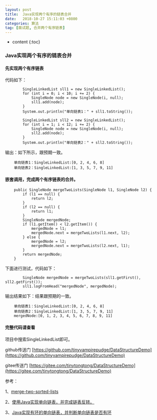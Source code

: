 ```yaml
---
layout: post
title:  Java实现两个有序的链表合并
date:   2018-10-27 15:11:03 +0800
categories: 算法
tag: [面试题, 合并两个有序链表]
---
```


* content
{:toc}



### Java实现两个有序的链表合并

#### 先实现两个有序链表
代码如下：

```
        SingleLinkedList sll1 = new SingleLinkedList();
        for (int i = 0; i < 10; i += 2) {
            SingleNode node = new SingleNode(i, null);
            sll1.add(node);
        }
        System.out.println("单向链表1：" + sll1.toString());

        SingleLinkedList sll2 = new SingleLinkedList();
        for (int i = 1; i < 12; i += 2) {
            SingleNode node = new SingleNode(i, null);
            sll2.add(node);
        }
        System.out.println("单向链表2：" + sll2.toString());
```

输出：如下所示，跟预期一致。

```
    单向链表1：SingleLinkedList:[0, 2, 4, 6, 8]
    单向链表2：SingleLinkedList:[1, 3, 5, 7, 9, 11]
```

#### 嵌套调用，完成两个有序链表的合并。

```
    public SingleNode mergeTwoLists(SingleNode l1, SingleNode l2) {
        if (l1 == null) {
            return l2;
        }
        if (l2 == null) {
            return l1;
        }
        SingleNode mergedNode;
        if (l1.getItem() < l2.getItem()) {
            mergedNode = l1;
            mergedNode.next = mergeTwoLists(l1.next, l2);
        } else {
            mergedNode = l2;
            mergedNode.next = mergeTwoLists(l2.next, l1);
        }
        return mergedNode;
    }
```

下面进行测试，代码如下：

```
        SingleNode mergedNode = mergeTwoLists(sll1.getFirst(), sll2.getFirst());
        sll1.logFromHead("mergedNode", mergedNode);
```

输出结果如下：结果跟预期的一致。

```
    单向链表1：SingleLinkedList:[0, 2, 4, 6, 8]
    单向链表2：SingleLinkedList:[1, 3, 5, 7, 9, 11]
    mergedNode:[0, 1, 2, 3, 4, 5, 6, 7, 8, 9, 11]
```

#### 完整代码请查看
项目中搜索SingleLinkedList即可。

github传送门 [https://github.com/tinyvampirepudge/DataStructureDemo](https://github.com/tinyvampirepudge/DataStructureDemo)

gitee传送门 [https://gitee.com/tinytongtong/DataStructureDemo](https://gitee.com/tinytongtong/DataStructureDemo)

参考：

1、[merge-two-sorted-lists](https://leetcode.com/problems/merge-two-sorted-lists/description/)

2、[使用Java实现单向链表，并完成链表反转。](https://blog.csdn.net/qq_26287435/article/details/83421036)

3、[Java实现有环的单向链表，并判断单向链表是否有环](https://blog.csdn.net/qq_26287435/article/details/83445982)

